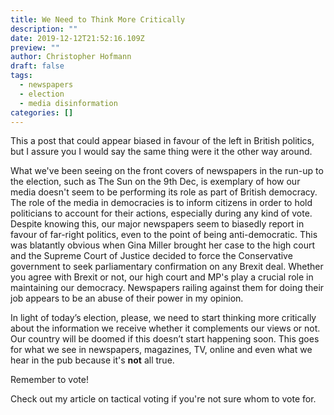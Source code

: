 ```yaml
---
title: We Need to Think More Critically
description: ""
date: 2019-12-12T21:52:16.109Z
preview: ""
author: Christopher Hofmann
draft: false
tags:
  - newspapers
  - election
  - media disinformation
categories: []
---
```


This a post that could appear biased in favour of the left in British politics, but I assure you I would say the same thing were it the other way around.

What we've been seeing on the front covers of newspapers in the run-up to the election, such as The Sun on the 9th Dec, is exemplary of how our media doesn't seem to be performing its role as part of British democracy. The role of the media in democracies is to inform citizens in order to hold politicians to account for their actions, especially during any kind of vote. Despite knowing this, our major newspapers seem to biasedly report in favour of far-right politics, even to the point of being anti-democratic. This was blatantly obvious when Gina Miller brought her case to the high court and the Supreme Court of Justice decided to force the Conservative government to seek parliamentary confirmation on any Brexit deal. Whether you agree with Brexit or not, our high court and MP's play a crucial role in maintaining our democracy. Newspapers railing against them for doing their job appears to be an abuse of their power in my opinion.

In light of today’s election, please, we need to start thinking more critically about the information we receive whether it complements our views or not. Our country will be doomed if this doesn’t start happening soon. This goes for what we see in newspapers, magazines, TV, online and even what we hear in the pub because it's **not** all true.

Remember to vote!

Check out my article on tactical voting if you're not sure whom to vote for.
